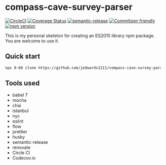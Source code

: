 # compass-cave-survey-parser

[![CircleCI](https://circleci.com/gh/jedwards1211/compass-cave-survey-parser.svg?style=svg)](https://circleci.com/gh/jedwards1211/compass-cave-survey-parser)
[![Coverage Status](https://codecov.io/gh/jedwards1211/compass-cave-survey-parser/branch/master/graph/badge.svg)](https://codecov.io/gh/jedwards1211/compass-cave-survey-parser)
[![semantic-release](https://img.shields.io/badge/%20%20%F0%9F%93%A6%F0%9F%9A%80-semantic--release-e10079.svg)](https://github.com/semantic-release/semantic-release)
[![Commitizen friendly](https://img.shields.io/badge/commitizen-friendly-brightgreen.svg)](http://commitizen.github.io/cz-cli/)
[![npm version](https://badge.fury.io/js/compass-cave-survey-parser.svg)](https://badge.fury.io/js/compass-cave-survey-parser)

This is my personal skeleton for creating an ES2015 library npm package. You are welcome to use it.

## Quick start

```sh
npx 0-60 clone https://github.com/jedwards1211/compass-cave-survey-parser.git
```

## Tools used

- babel 7
- mocha
- chai
- istanbul
- nyc
- eslint
- flow
- prettier
- husky
- semantic-release
- renovate
- Circle CI
- Codecov.io
